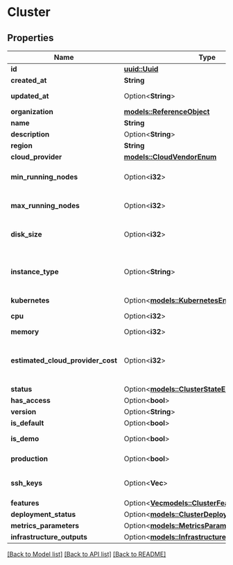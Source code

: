 # Cluster

## Properties

Name | Type | Description | Notes
------------ | ------------- | ------------- | -------------
**id** | [**uuid::Uuid**](uuid::Uuid.md) |  | [readonly]
**created_at** | **String** |  | [readonly]
**updated_at** | Option<**String**> |  | [optional][readonly]
**organization** | [**models::ReferenceObject**](ReferenceObject.md) |  | 
**name** | **String** | name is case-insensitive | 
**description** | Option<**String**> |  | [optional]
**region** | **String** |  | 
**cloud_provider** | [**models::CloudVendorEnum**](CloudVendorEnum.md) |  | 
**min_running_nodes** | Option<**i32**> |  | [optional][default to 1]
**max_running_nodes** | Option<**i32**> |  | [optional][default to 1]
**disk_size** | Option<**i32**> | Unit is in GB. The disk size to be used for the node configuration | [optional][default to 20]
**instance_type** | Option<**String**> | the instance type to be used for this cluster. The list of values can be retrieved via the endpoint /{CloudProvider}/instanceType | [optional]
**kubernetes** | Option<[**models::KubernetesEnum**](KubernetesEnum.md)> |  | [optional]
**cpu** | Option<**i32**> | unit is millicores (m). 1000m = 1 cpu | [optional]
**memory** | Option<**i32**> | unit is MB. 1024 MB = 1GB | [optional]
**estimated_cloud_provider_cost** | Option<**i32**> | This is an estimation of the cost this cluster will represent on your cloud proider bill, based on your current configuration | [optional]
**status** | Option<[**models::ClusterStateEnum**](ClusterStateEnum.md)> |  | [optional]
**has_access** | Option<**bool**> |  | [optional]
**version** | Option<**String**> |  | [optional]
**is_default** | Option<**bool**> |  | [optional]
**is_demo** | Option<**bool**> | specific flag to indicate that this cluster is a demo one | [optional]
**production** | Option<**bool**> | specific flag to indicate that this cluster is a production one | [optional]
**ssh_keys** | Option<**Vec<String>**> | Indicate your public ssh_key to remotely connect to your EC2 instance. | [optional]
**features** | Option<[**Vec<models::ClusterFeatureResponse>**](ClusterFeatureResponse.md)> |  | [optional]
**deployment_status** | Option<[**models::ClusterDeploymentStatusEnum**](ClusterDeploymentStatusEnum.md)> |  | [optional]
**metrics_parameters** | Option<[**models::MetricsParameters**](MetricsParameters.md)> |  | [optional]
**infrastructure_outputs** | Option<[**models::InfrastructureOutputs**](InfrastructureOutputs.md)> |  | [optional]

[[Back to Model list]](../README.md#documentation-for-models) [[Back to API list]](../README.md#documentation-for-api-endpoints) [[Back to README]](../README.md)


